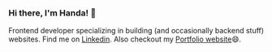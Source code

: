 ### Hi there, I'm Handa! 👋

Frontend developer specializing in building (and occasionally backend stuff) websites.
Find me on [Linkedin](https://www.linkedin.com/in/anandamuhammadmtq/).
Also checkout my [Portfolio website](https://ananda-muhammad.netlify.app/)😄.
<!--
**handa26/handa26** is a ✨ _special_ ✨ repository because its `README.md` (this file) appears on your GitHub profile.

Here are some ideas to get you started:
- 🌱 I’m currently learning ...
- 🔭 I’m currently working on ...
- 🌱 I’m currently learning ...
- 👯 I’m looking to collaborate on ...
- 🤔 I’m looking for help with ...
- 💬 Ask me about ...
- 📫 How to reach me: ...
- 😄 Pronouns: ...
- ⚡ Fun fact: ...
-->

